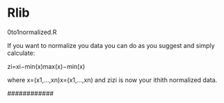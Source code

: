 # Rlib
0to1normalized.R

If you want to normalize you data you can do as you suggest and simply calculate:

zi=xi−min(x)max(x)−min(x)

where x=(x1,...,xn)x=(x1,...,xn) and zizi is now your ithith normalized data. 

############
